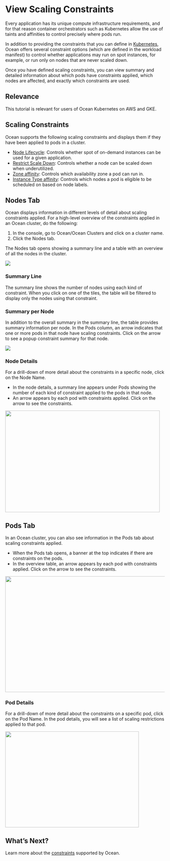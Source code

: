 # View Scaling Constraints

Every application has its unique compute infrastructure requirements, and for that reason container orchestrators such as Kubernetes allow the use of taints and affinities to control precisely where pods run.

In addition to providing the constraints that you can define in [Kubernetes](https://kubernetes.io/docs/reference/kubernetes-api/labels-annotations-taints/), Ocean offers several constraint options (which are defined in the workload manifest) to control whether applications may run on spot instances, for example, or run only on nodes that are never scaled down.

Once you have defined scaling constraints, you can view summary and detailed information about which pods have constraints applied, which nodes are affected, and exactly which constraints are used.

## Relevance

This tutorial is relevant for users of Ocean Kubernetes on AWS and GKE.

## Scaling Constraints

Ocean supports the following scaling constraints and displays them if they have been applied to pods in a cluster.

- [Node Lifecycle](ocean/features/labels-and-taints?id=spot-labels): Controls whether spot of on-demand instances can be used for a given application.
- [Restrict Scale Down](ocean/features/labels-and-taints?id=spot-labels): Controls whether a node can be scaled down when underutilized.
- [Zone affinity](https://kubernetes.io/docs/reference/kubernetes-api/labels-annotations-taints/#topologykubernetesiozone): Controls which availability zone a pod can run in.
- [Instance Type affinity](https://kubernetes.io/docs/reference/kubernetes-api/labels-annotations-taints/#nodekubernetesioinstance-type): Controls which nodes a pod is eligible to be scheduled on based on node labels.

## Nodes Tab

Ocean displays information in different levels of detail about scaling constraints applied. For a high-level overview of the constraints applied in an Ocean cluster, do the following:

1. In the console, go to Ocean/Ocean Clusters and click on a cluster name.
2. Click the Nodes tab.

The Nodes tab opens showing a summary line and a table with an overview of all the nodes in the cluster.

<img src="/ocean/_media/tutorials-scaling-constraints-01.png" />

### Summary Line

The summary line shows the number of nodes using each kind of constraint. When you click on one of the tiles, the table will be filtered to display only the nodes using that constraint.

### Summary per Node

In addition to the overall summary in the summary line, the table provides summary information per node. In the Pods column, an arrow indicates that one or more pods in that node have scaling constraints. Click on the arrow to see a popup constraint summary for that node.

<img src="/ocean/_media/tutorials-scaling-constraints-02.png" />

### Node Details

For a drill-down of more detail about the constraints in a specific node, click on the Node Name.

- In the node details, a summary line appears under Pods showing the number of each kind of constraint applied to the pods in that node.
- An arrow appears by each pod with constraints applied. Click on the arrow to see the constraints.

<img src="/ocean/_media/tutorials-scaling-constraints-03.png" width="488" height="321" />

## Pods Tab

In an Ocean cluster, you can also see information in the Pods tab about scaling constraints applied.

- When the Pods tab opens, a banner at the top indicates if there are constraints on the pods.
- In the overview table, an arrow appears by each pod with constraints applied. Click on the arrow to see the constraints.

<img src="/ocean/_media/tutorials-scaling-constraints-04.png" width="541" height="366" />

### Pod Details

For a drill-down of more detail about the constraints on a specific pod, click on the Pod Name. In the pod details, you will see a list of scaling restrictions applied to that pod.

<img src="/ocean/_media/tutorials-scaling-constraints-05.png" width="422" height="303" />

## What’s Next?

Learn more about the [constraints](ocean/features/labels-and-taints.md) supported by Ocean.
